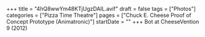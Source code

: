 +++
title = "4hQ8wwYm48KTjUgzDAlL.avif"
draft = false
tags = ["Photos"]
categories = ["Pizza Time Theatre"]
pages = ["Chuck E. Cheese Proof of Concept Prototype (Animatronic)"]
startDate = ""
+++
Bot at CheeseVention 9 (2012)
